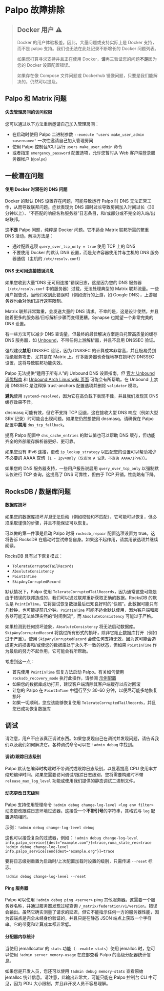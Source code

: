 # Palpo 故障排除

> ## Docker 用户 ⚠️
>
> Docker 的用户体验极差。因此，大量问题或支持实际上是 Docker 支持，而不是 palpo 支持。我们也无法在此处记录不断增长的 Docker 问题列表。
>
> 如果您打算寻求支持并且正在使用 Docker，**请**再三验证您的问题**不是**因为您的 Docker 设置配置错误。
>
> 如果存在像 Compose 文件问题或 Dockerhub 镜像问题，只要是我们能解决的，仍然可以提及。

## Palpo 和 Matrix 问题

#### 失去管理房间的访问权限

您可以通过以下方法重新邀请自己加入管理房间：
- 在启动时使用 Palpo 二进制参数 `--execute "users make_user_admin <username>"` 一次性邀请自己加入管理房间
- 使用 Palpo 控制台/CLI 运行 `users make_user_admin` 命令
- 或者指定 `emergency_password` 配置选项，允许您暂时从 Web 客户端登录服务器帐户 (`@palpo`)

## 一般潜在问题

#### 使用 Docker 时潜在的 DNS 问题

Docker 的默认 DNS 设置存在问题，可能导致运行 Palpo 时 DNS 无法正常工作，从而导致联邦问题。症状表现为 DNS 超时过长导致房间加入时间过长（30 分钟以上）、“不匹配的响应名称服务器”日志条目，和/或部分或不完全的入站/出站联邦。

这**不是** Palpo 问题，纯粹是 Docker 问题。它不适合 Matrix 联邦所需的繁重 DNS 活动。解决方法是：
- 通过配置选项 `query_over_tcp_only = true` 使用 TCP 上的 DNS
- 不要使用 Docker 的默认 DNS 设置，而是允许容器使用并与主机的 DNS 服务器通信（主机的 `/etc/resolv.conf`）

#### DNS 无可用连接错误消息

如果您收到大量“DNS 无可用连接”错误日志，这是因为您的 DNS 服务器（`/etc/resolv.conf` 中的服务器）过载，无法处理典型的 Matrix 联邦流量。一些用户报告说，当他们收到此错误时（例如流行的上游，如 Google DNS），上游服务器也会对他们进行速率限制。

Matrix 联邦非常繁重，会发送大量的 DNS 请求。不幸的是，这是设计使然，并且随着更多的服务器/目标解析步骤而变得更糟。Synapse 也期望一个非常完美的 DNS 设置。

有一些方法可以减少 DNS 查询量，但最终的最佳解决方案是自托管高质量的缓存 DNS 服务器，如 [Unbound][unbound-arch]，不带任何上游解析器，并且不启用 DNSSEC 验证。

强烈建议**禁用** DNSSEC 验证，因为 DNSSEC 的计算成本非常高，并且极易受到拒绝服务攻击，尤其是在 Matrix 上。许多服务器也奇怪地存在损坏的 DNSSEC 设置，这将导致联邦功能失效。

Palpo 无法提供“适用于所有人”的 Unbound DNS 设置指南，但 [官方 Unbound 调优指南][unbound-tuning] 和 [Unbound Arch Linux wiki 页面][unbound-arch] 可能会有所帮助。在 Unbound 上禁用 DNSSEC 是注释掉 trust-anchors 配置选项并删除 `validator` 模块。

**避免**使用 `systemd-resolved`，因为它在高负载下表现不佳，并且我们发现其 DNS 缓存效果不佳。

dnsmasq 可能有效，但它**不**支持 TCP 回退，这在接收大型 DNS 响应（例如大型 SRV 记录）时可能会出现问题。如果您仍然想使用 dnsmasq，请确保在 Palpo 配置中**禁用** `dns_tcp_fallback`。

提高 Palpo 配置中 `dns_cache_entries` 的默认值也可以帮助 DNS 缓存，但功能齐全的外部缓存解析器更好、更可靠。

如果您没有 IPv6 连接，更改 `ip_lookup_strategy` 以匹配您的设置可以帮助减少不必要的 AAAA 查询（`1 - Ipv4Only (仅查询 A 记录，不查询 AAAA/IPv6)`）。

如果您的 DNS 服务器支持，一些用户报告说启用 `query_over_tcp_only` 以强制默认仅进行 TCP 查询，这提高了 DNS 可靠性，但由于 TCP 开销，性能略有下降。

## RocksDB / 数据库问题

#### 数据库损坏

如果您的数据库损坏*并且*无法启动（例如校验和不匹配），它可能可以恢复，但必须采取谨慎的步骤，并且不能保证可以恢复。

可以做的第一件事是启动 Palpo 时将 `rocksdb_repair` 配置选项设置为 true。这将告诉 RocksDB 在启动时尝试修复自身。如果这不起作用，请禁用该选项并继续阅读。

RocksDB 具有以下恢复模式：

- `TolerateCorruptedTailRecords`
- `AbsoluteConsistency`
- `PointInTime`
- `SkipAnyCorruptedRecord`

默认情况下，Palpo 使用 `TolerateCorruptedTailRecords`，因为通常这些可能是由于错误的联邦造成的，我们可以通过联邦重新获取正确的数据。RocksDB 的默认是 `PointInTime`，它将尝试恢复数据最后已知良好时的“快照”。此数据可能只有几秒钟，也可能提前几分钟。`PointInTime` 可能不适合默认使用，因为客户端和服务器可能无法处理突然的“时间倒流”，而 `AbsoluteConsistency` 可能过于严格。

如果检测到任何损坏迹象，`AbsoluteConsistency` 将无法启动数据库。`SkipAnyCorruptedRecord` 将跳过所有形式的损坏，除非它阻止数据库打开（例如过于严重）。使用 `SkipAnyCorruptedRecord` 会使任何支持无效，因为这可能会造成更大的损害和/或使您的数据库处于永久不一致的状态，但如果 `PointInTime` 作为最后的努力不起作用，它可能会有所帮助。

考虑到这一点：

- 首先使用 `PointInTime` 恢复方法启动 Palpo。有关如何使用 `rocksdb_recovery_mode` 执行此操作，请参阅 [示例配置](configuration/examples.md)
- 如果您的数据库成功打开，建议客户端清除其客户端缓存以应对回滚
- 让您的 Palpo 在 `PointInTime` 中运行至少 30-60 分钟，以便尽可能多地恢复损坏
- 如果一切顺利，您应该能够恢复使用 `TolerateCorruptedTailRecords`，并且您已成功恢复数据库

## 调试

请注意，用户不应该真正调试东西。如果您发现自己在调试并发现问题，请告诉我们以及我们如何解决它。各种调试命令可以在 `!admin debug` 中找到。

#### 调试/跟踪日志级别

Palpo 默认在编译时构建时不带调试或跟踪日志级别，以显着提高 CPU 使用率并缩短编译时间。如果您需要访问调试/跟踪日志级别，您将需要构建时不带 `release_max_log_level` 功能或使用我们提供的静态调试二进制文件。

#### 动态更改日志级别

Palpo 支持使用管理命令 `!admin debug change-log-level <log env filter>` 动态更改跟踪日志环境过滤器。这接受一个**不带引号**的字符串，其格式与 `log` 配置选项相同。

示例：`!admin debug change-log-level debug`

这也可以接受复杂的过滤器，例如：
`!admin debug change-log-level info,palpo_service[{dest="example.com"}]=trace,ruma_state_res=trace`
`!admin debug change-log-level info,palpo_service[send{dest="example.org"}]=trace`

要将日志级别重置为启动时/上次配置加载时设置的级别，只需传递 `--reset` 标志。

`!admin debug change-log-level --reset`

#### Ping 服务器

Palpo 可以使用 `!admin debug ping <server>` ping 其他服务器。这需要一个服务器名称，并通过服务器发现过程查询 `/_matrix/federation/v1/version`。错误会输出。虽然它确实测量了请求的延迟，但它不能指示任何一方的服务器性能，因为该端点是完全未经身份验证的，并且只是在静态 JSON 端点上获取一个字符串。它的带宽和计算成本都非常低。

#### 分配器内存统计

当使用 jemallocator 的 `stats` 功能（`--enable-stats`）使用 jemalloc 时，您可以使用 `!admin server memory-usage` 在底部查看 Palpo 的高级分配器统计信息。

如果您是开发人员，您还可以使用 `!admin debug memory-stats` 查看原始 jemalloc 统计信息。请注意，此输出非常大，可能只能在 Palpo 控制台 CLI 中可见，因为 PDU 大小限制，并且非开发人员不容易理解。

[unbound-tuning]: https://unbound.docs.nlnetlabs.nl/en/latest/topics/core/performance.html
[unbound-arch]: https://wiki.archlinux.org/title/Unbound